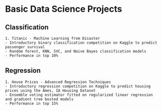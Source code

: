 # Basic Data Science Projects 
## Classification
    1. Titanic - Machine Learning from Disaster
    - Introductory binary classification competition on Kaggle to predict passenger survival
    - Random forest, KNN, SVC, and Naive Bayes classification models
    - Performance in top 10%
    
## Regression
    1. House Prices - Advanced Regression Techniques
    - Introductory regression competition on Kaggle to predict housing prices using the Ames, IA Housing Dataset
    - Ensemble voting estimator fitted on regularized linear regression and gradient tree bosted models
    - Performance in top 15%
